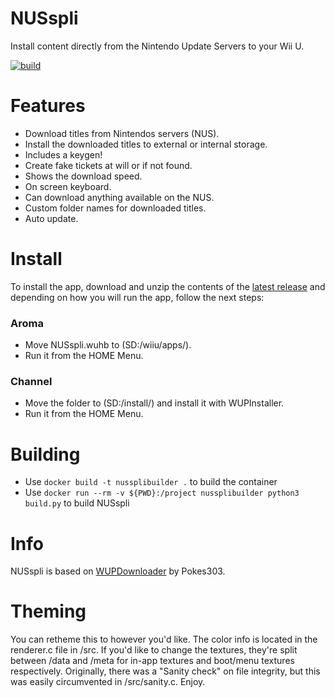 # NUSspli
Install content directly from the Nintendo Update Servers to your Wii U.

[![build](https://github.com/V10lator/NUSspli/actions/workflows/master.yml/badge.svg)](https://github.com/V10lator/NUSspli/actions/workflows/master.yml)

# Features
- Download titles from Nintendos servers (NUS).
- Install the downloaded titles to external or internal storage.
- Includes a keygen!
- Create fake tickets at will or if not found.
- Shows the download speed.
- On screen keyboard.
- Can download anything available on the NUS.
- Custom folder names for downloaded titles.
- Auto update.

# Install
To install the app, download and unzip the contents of the [latest release](https://github.com/V10lator/NUSspli/releases) and depending on how you will run the app, follow the next steps:

### Aroma
- Move NUSspli.wuhb to (SD:/wiiu/apps/).
- Run it from the HOME Menu.

### Channel
- Move the folder to (SD:/install/) and install it with WUPInstaller.
- Run it from the HOME Menu.

# Building
- Use `docker build -t nussplibuilder .` to build the container
- Use `docker run --rm -v ${PWD}:/project nussplibuilder python3 build.py` to build NUSspli

# Info
NUSspli is based on [WUPDownloader](https://github.com/Pokes303/WUPDownloader) by Pokes303.

# Theming
You can retheme this to however you'd like. The color info is located in the renderer.c file in /src. If you'd like to change the textures, they're split between /data and /meta for in-app textures and boot/menu textures respectively. Originally, there was a "Sanity check" on file integrity, but this was easily circumvented in /src/sanity.c. Enjoy.
